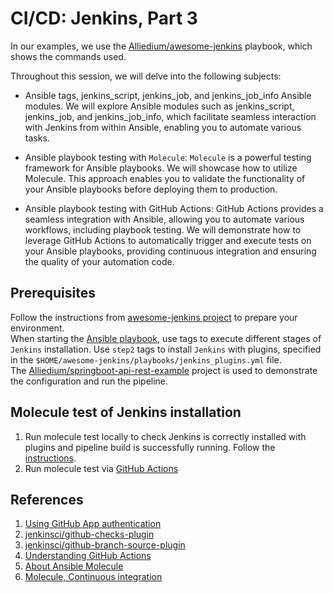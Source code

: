 # CI/CD: Jenkins, Part 3

In our examples, we use the [Alliedium/awesome-jenkins](https://github.com/Alliedium/awesome-jenkins) playbook, which shows the commands used.

Throughout this session, we will delve into the following subjects:

- Ansible tags, jenkins_script, jenkins_job, and jenkins_job_info Ansible modules. We will explore Ansible modules such as jenkins_script, jenkins_job, and jenkins_job_info, which facilitate seamless interaction with Jenkins from within Ansible, enabling you to automate various tasks.

- Ansible playbook testing with `Molecule`: `Molecule` is a powerful testing framework for Ansible playbooks. We will showcase how to utilize Molecule. This approach enables you to validate the functionality of your Ansible playbooks before deploying them to production.

- Ansible playbook testing with GitHub Actions: GitHub Actions provides a seamless integration with Ansible, allowing you to automate various workflows, including playbook testing. We will demonstrate how to leverage GitHub Actions to automatically trigger and execute tests on your Ansible playbooks, providing continuous integration and ensuring the quality of your automation code.

## Prerequisites

Follow the instructions from [awesome-jenkins project](https://github.com/Alliedium/awesome-jenkins/blob/main/README.md#prerequisites) to prepare your environment.           
When starting the [Ansible playbook](https://github.com/Alliedium/awesome-jenkins/blob/main/README.md#instructions-to-install-jenkins-with-ansible-playbook), use tags to execute different stages of `Jenkins` installation. Use `step2` tags to install `Jenkins` with plugins, specified in the `$HOME/awesome-jenkins/playbooks/jenkins_plugins.yml` file.                  
The [Alliedium/springboot-api-rest-example](https://github.com/Alliedium/springboot-api-rest-example) project is used to demonstrate the configuration and run the pipeline.          

## Molecule test of Jenkins installation 

1. Run molecule test locally to check Jenkins is correctly installed with plugins and pipeline build is successfully running. Follow the [instructions](https://github.com/Alliedium/awesome-jenkins/#5-ansible-playbook-local-testing-with-molecule).       
2. Run molecule test via [GitHub Actions](https://github.com/Alliedium/awesome-jenkins/#6-ansible-playbook-remote-testing-with-github-actions)

## References

1. [Using GitHub App authentication](https://docs.cloudbees.com/docs/cloudbees-ci/latest/cloud-admin-guide/github-app-auth)
2. [jenkinsci/github-checks-plugin](https://github.com/jenkinsci/github-checks-plugin)
3. [jenkinsci/github-branch-source-plugin](https://github.com/jenkinsci/github-branch-source-plugin/blob/master/docs/github-app.adoc)
4. [Understanding GitHub Actions](https://docs.github.com/en/actions/learn-github-actions/understanding-github-actions)
5. [About Ansible Molecule](https://molecule.readthedocs.io/)
6. [Molecule, Continuous integration](https://molecule.readthedocs.io/ci/)